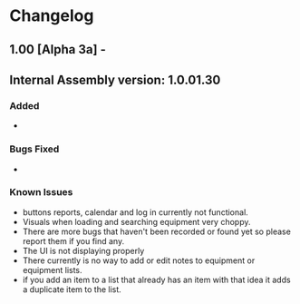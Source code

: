 # Changelog

## 1.00 [Alpha 3a] -  
## Internal Assembly version: 1.0.01.30

### Added
- 

### Bugs Fixed
-

### Known Issues
- buttons reports, calendar and log in currently not functional.
- Visuals when loading and searching equipment very choppy.
- There are more bugs that haven't been recorded or found yet so please report them if you find any.
- The UI is not displaying properly
- There currently is no way to add or edit notes to equipment or equipment lists.
- if you add an item to a list that already has an item with that idea it adds a duplicate item to the list.